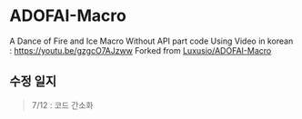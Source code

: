 # ADOFAI-Macro
A Dance of Fire and Ice Macro Without API part code
Using Video in korean : https://youtu.be/gzgcO7AJzww
Forked from [Luxusio/ADOFAI-Macro](https://github.com/Luxusio/ADOFAI-Macro)

## 수정 일지
> 7/12 : 코드 간소화 <br>
